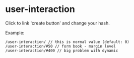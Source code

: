 user-interaction
================

Click to link 'create button'  and change your hash.

Example:

```
/user-interaction/ // this is normal value (default: 0)
/user-interaction/#50 // form book - margin level
/user-interaction/#400 // big problem with dynamic
```

